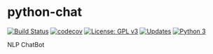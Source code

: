 # python-chat 
[![Build Status](https://travis-ci.org/amgsnt/python-chat.png?branch=develop)](https://travis-ci.org/amgsnt/python-chat)
[![codecov](https://codecov.io/gh/amgsnt/python-chat/branch/develop/graph/badge.svg)](https://codecov.io/gh/amgsnt/python-chat)
[![License: GPL v3](https://img.shields.io/badge/License-GPLv3-blue.svg)](https://www.gnu.org/licenses/gpl-3.0)
[![Updates](https://pyup.io/repos/github/amgsnt/python-chat/shield.svg)](https://pyup.io/repos/github/amgsnt/python-chat/)
[![Python 3](https://pyup.io/repos/github/amgsnt/python-chat/python-3-shield.svg)](https://pyup.io/repos/github/amgsnt/python-chat/)

NLP ChatBot
